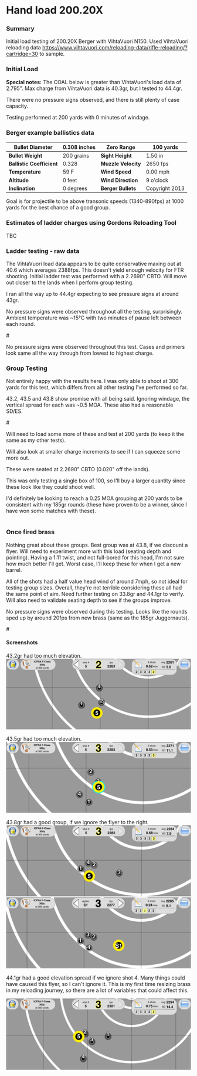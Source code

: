 <!-- Dependencies -->
<script src="https://cdn.plot.ly/plotly-3.1.2.min.js"></script>
<script src="https://cdn.jsdelivr.net/npm/papaparse@5.4.1/papaparse.min.js"></script>
<script src="https://cdn.jsdelivr.net/npm/marked/marked.min.js"></script>
<script src="../static/js/ballistics-chart.js"></script>

# Hand load 200.20X

### Summary
Initial load testing of 200.20X Berger with VihtaVuori N150. Used VihtaVuori reloading data
https://www.vihtavuori.com/reloading-data/rifle-reloading/?cartridge=30 to sample. 

### Initial Load

<!-- Table container -->
<div id="initial-load-example"></div>

<script>
  // Render the markdown table (optional or on different page)
  renderCsvMarkdownTable({
    csvUrl: '../data/200-20x/200.20X Berger Initial Load.csv',
    targetId: 'initial-load-example'
  });
</script>

**Special notes:** The COAL below is greater than VihtaVuori's load data of 2.795". Max charge from VihtaVuori data is 40.3gr, but I tested to 44.4gr.

There were no pressure signs observed, and there is still plenty of case capacity.

Testing performed at 200 yards with 0 minutes of windage.


### Berger example ballistics data

| **Bullet Diameter**       | 0.308 inches | **Zero Range**      | 100 yards      |
|---------------------------|--------------|---------------------|----------------|
| **Bullet Weight**         | 200 grains   | **Sight Height**    | 1.50 in        |
| **Ballistic Coefficient** | 0.328        | **Muzzle Velocity** | 2650 fps       |
| **Temperature**           | 59 F         | **Wind Speed**      | 0.00 mph       |
| **Altitude**              | 0 feet       | **Wind Direction**  | 9 o'clock      |
| **Inclination**           | 0 degrees    | **Berger Bullets**  | Copyright 2013 |

<!-- Table container -->
<div id="example-data-table"></div>

<script>
  // Render the markdown table (optional or on different page)
  renderCsvMarkdownTable({
    csvUrl: '../data/200-20x/200.20X Berger Example Ballistics Data.csv',
    targetId: 'example-data-table'
  });
</script>

Goal is for projectile to be above transonic speeds (1340-890fps) at 1000 yards for the best chance of a good group.

### Estimates of ladder charges using Gordons Reloading Tool
TBC

### Ladder testing - raw data

The VihtaVuori load data appears to be quite conservative maxing out at 40.6 which averages 2388fps. This doesn't yield enough velocity for FTR shooting. Initial ladder test was performed with a 2.2690" CBTO. Will move out closer to the lands when I perform group testing.

I ran all the way up to 44.4gr expecting to see pressure signs at around 43gr. 

No pressure signs were observed throughout all the testing, surprisingly. Ambient temperature was ~15°C with two minutes of pause left between each round.


<div id="ladder-test-new-brass-table"></div>
#
<div id="ladder-test-new-brass-graph"></div>

<script>
  // Render the markdown table (optional or on different page)
  renderSimpleLineGraph({
    csvUrl: '../data/200-20x/200.20X Berger Load Testing - Ladder Testing (new brass).csv',
    chartId: 'ladder-test-new-brass-graph'
  });
  renderCsvMarkdownTable({
    csvUrl: '../data/200-20x/200.20X Berger Load Testing - Ladder Testing (new brass).csv',
    targetId: 'ladder-test-new-brass-table'
  });
</script>

No pressure signs were observed throughout this test. Cases and primers look same all the way through from lowest to highest charge.


### Group Testing

Not entirely happy with the results here. I was only able to shoot at 300 yards for this test, which differs from all other testing I've performed so far.

43.2, 43.5 and 43.8 show promise with all being said. Ignoring windage, the vertical spread for each was ~0.5 MOA. These also had a reasonable SD/ES.


<div id="initial-new-graph"></div>
#
<!-- Table container -->
<div id="initial-new-table"></div>

<script>
  // Render the chart
  renderBallisticsChart({
    csvUrl: '../data/200-20x/200.20X Berger Load Testing - Initial Testing (new brass).csv',
    chartId: 'initial-new-graph'
  });

  // Render the markdown table (optional or on different page)
  renderCsvMarkdownTable({
    csvUrl: '../data/200-20x/200.20X Berger Load Testing - Initial Testing (new brass).csv',
    targetId: 'initial-new-table'
  });
</script>


Will need to load some more of these and test at 200 yards (to keep it the same as my other tests).

Will also look at smaller charge increments to see if I can squeeze some more out.

These were seated at 2.2690" CBTO (0.020" off the lands).

This was only testing a single box of 100, so I'll buy a larger quantity since these look like they could shoot well.

I'd definitely be looking to reach a 0.25 MOA grouping at 200 yards to be consistent with my 185gr rounds (these have proven to be a winner, since I have won some matches with these).

#

### Once fired brass

Nothing great about these groups. Best group was at 43.8, if we discount a flyer. Will need to experiment more with this load (seating depth and pointing). Having a 1:11 twist, and not full-bored for this head, I'm not sure how much better I'll get. Worst case, I'll keep these for when I get a new barrel.

All of the shots had a half value head wind of around 7mph, so not ideal for testing group sizes. Overall, they're not terrible considering these all had the same point of aim. Need further testing on 33.8gr and 44.1gr to verify. Will also need to validate seating depth to see if the groups improve.

No pressure signs were observed during this testing. Looks like the rounds sped up by around 20fps from new brass (same as the 185gr Juggernauts).

<div id="initial-once-graph"></div>
#
<!-- Table container -->
<div id="initial-once-table"></div>

<script>
  // Render the chart
  renderBallisticsChart({
    csvUrl: '../data/200-20x/200.20X Berger Load Testing - Initial Testing (once fired brass).csv',
    chartId: 'initial-once-graph'
  });

  // Render the markdown table (optional or on different page)
  renderCsvMarkdownTable({
    csvUrl: '../data/200-20x/200.20X Berger Load Testing - Initial Testing (once fired brass).csv',
    targetId: 'initial-once-table'
  });
</script>


#### Screenshots

43.2gr had too much elevation.
![](../static/img/200_20_shotview_once_fired_43_2.png)

43.5gr had too much elevation.
![](../static/img/200_20_shotview_once_fired_43_5.png)

43.8gr had a good group, if we ignore the flyer to the right.
![](../static/img/200_20_shotview_once_fired_43_8_with_flyer.png)
![](../static/img/200_20_shotview_once_fired_43_8_without_flyer.png)

44.1gr had a good elevation spread if we ignore shot 4. Many things could have caused this flyer, so I can't ignore it. This is my first time resizing brass in my reloading journey, so there are a lot of variables that could affect this.

![](../static/img/200_20_shotview_once_fired_44_1.png)
